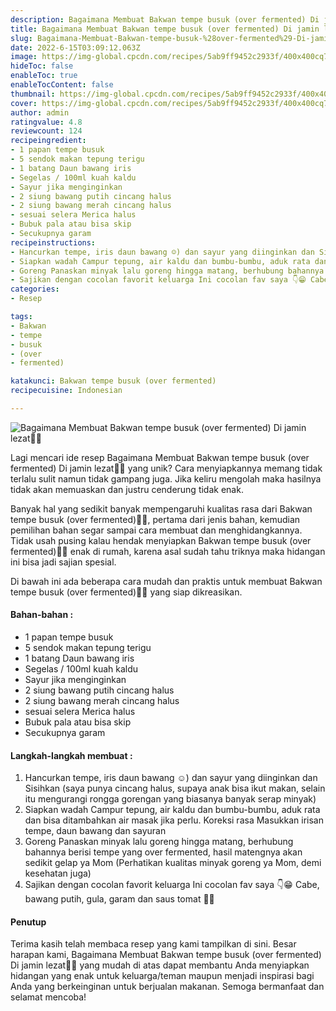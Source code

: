 ```yaml
---
description: Bagaimana Membuat Bakwan tempe busuk (over fermented) Di jamin lezat"
title: Bagaimana Membuat Bakwan tempe busuk (over fermented) Di jamin lezat
slug: Bagaimana-Membuat-Bakwan-tempe-busuk-%28over-fermented%29-Di-jamin-lezat
date: 2022-6-15T03:09:12.063Z
image: https://img-global.cpcdn.com/recipes/5ab9ff9452c2933f/400x400cq70/photo.jpg
hideToc: false
enableToc: true
enableTocContent: false
thumbnail: https://img-global.cpcdn.com/recipes/5ab9ff9452c2933f/400x400cq70/photo.jpg
cover: https://img-global.cpcdn.com/recipes/5ab9ff9452c2933f/400x400cq70/photo.jpg
author: admin
ratingvalue: 4.8
reviewcount: 124
recipeingredient:
- 1 papan tempe busuk
- 5 sendok makan tepung terigu
- 1 batang Daun bawang iris
- Segelas / 100ml kuah kaldu
- Sayur jika menginginkan
- 2 siung bawang putih cincang halus
- 2 siung bawang merah cincang halus
- sesuai selera Merica halus
- Bubuk pala atau bisa skip
- Secukupnya garam
recipeinstructions:
- Hancurkan tempe, iris daun bawang ☺️) dan sayur yang diinginkan dan Sisihkan (saya punya cincang halus, supaya anak bisa ikut makan, selain itu mengurangi rongga gorengan yang biasanya banyak serap minyak)
- Siapkan wadah Campur tepung, air kaldu dan bumbu-bumbu, aduk rata dan bisa ditambahkan air masak jika perlu. Koreksi rasa Masukkan irisan tempe, daun bawang dan sayuran
- Goreng Panaskan minyak lalu goreng hingga matang, berhubung bahannya berisi tempe yang over fermented, hasil matengnya akan sedikit gelap ya Mom (Perhatikan kualitas minyak goreng ya Mom, demi kesehatan juga)
- Sajikan dengan cocolan favorit keluarga Ini cocolan fav saya 👇😁 Cabe, bawang putih, gula, garam dan saus tomat 🤤🤤
categories:
- Resep

tags:
- Bakwan
- tempe
- busuk
- (over
- fermented)

katakunci: Bakwan tempe busuk (over fermented)
recipecuisine: Indonesian

---
```


![Bagaimana Membuat Bakwan tempe busuk (over fermented) Di jamin lezat👩‍🍳](https://img-global.cpcdn.com/recipes/5ab9ff9452c2933f/400x400cq70/photo.jpg)

Lagi mencari ide resep Bagaimana Membuat Bakwan tempe busuk (over fermented) Di jamin lezat👩‍🍳 yang unik? Cara menyiapkannya memang tidak terlalu sulit namun tidak gampang juga. Jika keliru mengolah maka hasilnya tidak akan memuaskan dan justru cenderung tidak enak.

Banyak hal yang sedikit banyak mempengaruhi kualitas rasa dari Bakwan tempe busuk (over fermented)👩‍🍳, pertama dari jenis bahan, kemudian pemilihan bahan segar sampai cara membuat dan menghidangkannya. Tidak usah pusing kalau hendak menyiapkan Bakwan tempe busuk (over fermented)👩‍🍳 enak di rumah, karena asal sudah tahu triknya maka hidangan ini bisa jadi sajian spesial.

Di bawah ini ada beberapa cara mudah dan praktis untuk membuat Bakwan tempe busuk (over fermented)👩‍🍳 yang siap dikreasikan.

<!--inarticleads1-->

#### Bahan-bahan :

- 1 papan tempe busuk
- 5 sendok makan tepung terigu
- 1 batang Daun bawang iris
- Segelas / 100ml kuah kaldu
- Sayur jika menginginkan
- 2 siung bawang putih cincang halus
- 2 siung bawang merah cincang halus
- sesuai selera Merica halus
- Bubuk pala atau bisa skip
- Secukupnya garam

<!--inarticleads2-->

#### Langkah-langkah membuat :

1. Hancurkan tempe, iris daun bawang ☺️) dan sayur yang diinginkan dan Sisihkan (saya punya cincang halus, supaya anak bisa ikut makan, selain itu mengurangi rongga gorengan yang biasanya banyak serap minyak)
1. Siapkan wadah Campur tepung, air kaldu dan bumbu-bumbu, aduk rata dan bisa ditambahkan air masak jika perlu. Koreksi rasa Masukkan irisan tempe, daun bawang dan sayuran
1. Goreng Panaskan minyak lalu goreng hingga matang, berhubung bahannya berisi tempe yang over fermented, hasil matengnya akan sedikit gelap ya Mom (Perhatikan kualitas minyak goreng ya Mom, demi kesehatan juga)
1. Sajikan dengan cocolan favorit keluarga Ini cocolan fav saya 👇😁 Cabe, bawang putih, gula, garam dan saus tomat 🤤🤤

#### Penutup

Terima kasih telah membaca resep yang kami tampilkan di sini. Besar harapan kami, Bagaimana Membuat Bakwan tempe busuk (over fermented) Di jamin lezat👩‍🍳 yang mudah di atas dapat membantu Anda menyiapkan hidangan yang enak untuk keluarga/teman maupun menjadi inspirasi bagi Anda yang berkeinginan untuk berjualan makanan. Semoga bermanfaat dan selamat mencoba!